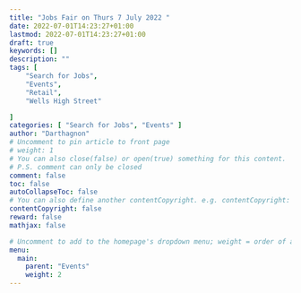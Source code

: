 ```yaml
---
title: "Jobs Fair on Thurs 7 July 2022 "
date: 2022-07-01T14:23:27+01:00
lastmod: 2022-07-01T14:23:27+01:00
draft: true
keywords: []
description: ""
tags: [ 
	"Search for Jobs", 
	"Events", 
	"Retail", 
	"Wells High Street"

]
categories: [ "Search for Jobs", "Events" ]
author: "Darthagnon"
# Uncomment to pin article to front page
# weight: 1
# You can also close(false) or open(true) something for this content.
# P.S. comment can only be closed
comment: false
toc: false
autoCollapseToc: false
# You can also define another contentCopyright. e.g. contentCopyright: "This is another copyright."
contentCopyright: false
reward: false
mathjax: false

# Uncomment to add to the homepage's dropdown menu; weight = order of article
menu:
  main:
    parent: "Events"
    weight: 2
---
```


<!--more-->
